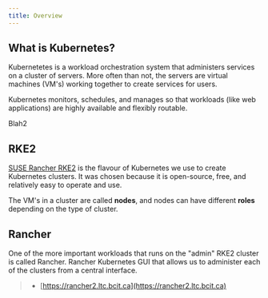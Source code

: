 ```yaml
---
title: Overview
---
```


## What is Kubernetes?

Kubernetetes is a workload orchestration system that administers services on a cluster of servers. More often than not, the servers are virtual machines (VM's) working together to create services for users.

Kubernetes monitors, schedules, and manages so that workloads (like web applications) are highly available and flexibly routable.

Blah2

## RKE2

[SUSE Rancher RKE2](https://github.com/rancher/rke2/) is the flavour of Kubernetes we use to create Kubernetes clusters. It was chosen because it is open-source, free, and relatively easy to operate and use.

The VM's in a cluster are called **nodes**, and nodes can have different **roles** depending on the type of cluster.

## Rancher

One of the more important workloads that runs on the "admin" RKE2 cluster is called Rancher. Rancher Kubernetes GUI that allows us to administer each of the clusters from a central interface.

> * [https://rancher2.ltc.bcit.ca](https://rancher2.ltc.bcit.ca)
